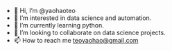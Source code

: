 - 👋 Hi, I’m @yaohaoteo
- 👀 I’m interested in data science and automation.
- 🌱 I’m currently learning python.
- 💞️ I’m looking to collaborate on data science projects.
- 📫 How to reach me teoyaohao@gmail.com

<!---
yaohaoteo/yaohaoteo is a ✨ special ✨ repository because its `README.md` (this file) appears on your GitHub profile.
You can click the Preview link to take a look at your changes.
--->
